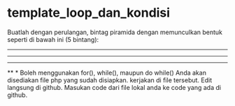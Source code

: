 # template_loop_dan_kondisi

Buatlah dengan perulangan, bintag piramida dengan 
memunculkan bentuk seperti di bawah ini (5 bintang):
*****
****
***
**
*
Boleh menggunakan for(), while(), maupun do while()
Anda akan disediakan file php yang sudah disiapkan. 
kerjakan di file tersebut. Edit langsung di github.
Masukan code dari file lokal anda ke code yang ada 
di github.
